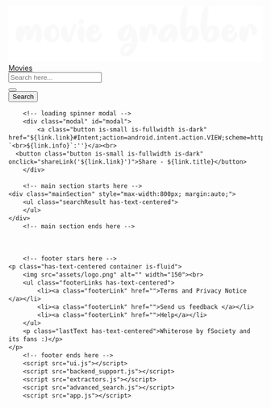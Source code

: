 <!DOCTYPE html>
<html class="has-navbar-fixed-top has-searchbar-fixed-top" lang="en">
    <head profile="http://www.w3.org/2005/10/profile">
        <link rel="icon" 
              type="image/png" 
              href="favicon.ico">
    <meta charset="utf-8">
    <meta name="theme-color" content="#0f171e">
    <meta name="viewport" content="width=device-width, initial-scale=1">
    <title>MovieGrabber - Open Source Movie Grabber Site</title>
    <meta name=”referrer” content=”no-referrer”>
    <meta name="description" content="This site grabs downlad links from various online hosted movie downloading site, main goal is to give a simple uninterrupted user experience, now you dont have to get harrassed by undesired popup ads and click wait links. Soon We will be adding ads from those site which we are grabbing links so that they dont have to suffer from losses.">
    <link rel="apple-touch-icon" sizes="180x180" href="/apple-touch-icon.png">
    <link rel="icon" type="image/png" sizes="32x32" href="/favicon-32x32.png">
    <link rel="icon" type="image/png" sizes="16x16" href="/favicon-16x16.png">
    <link rel="manifest" href="manifest.json">
    <link rel="mask-icon" href="/safari-pinned-tab.svg" color="#5bbad5">
    <meta name="apple-mobile-web-app-title" content="MovieGrabber">
    <meta name="application-name" content="MovieGrabber">
    <meta name="msapplication-TileColor" content="#2b5797">
    <meta name="theme-color" content="#ffffff">
    <link rel="stylesheet" href="https://cdn.jsdelivr.net/npm/bulma@0.9.1/css/bulma.min.css">
    <link rel="stylesheet" href="https://cdnjs.cloudflare.com/ajax/libs/font-awesome/5.15.3/css/all.min.css" integrity="sha512-iBBXm8fW90+nuLcSKlbmrPcLa0OT92xO1BIsZ+ywDWZCvqsWgccV3gFoRBv0z+8dLJgyAHIhR35VZc2oM/gI1w==" crossorigin="anonymous" />
    <script src="https://ajax.googleapis.com/ajax/libs/jquery/3.5.1/jquery.min.js"></script>
    <script src="https://unpkg.com/@gauntface/dpad-nav@3.0.1/build/browser/dpad-controller.js" async defer></script>
    <script src="https://unpkg.com/@gauntface/dpad-nav@3.0.1/build/browser/debug-controller.js" async defer></script>
    <script src="https://cdn.jsdelivr.net/npm/axios/dist/axios.min.js"></script>
    <link rel="stylesheet" href="assets/custom.css">
  </head>
  <body>
      <!-- Navigation bar starts here -->
    <nav class="navbar is-dark is-fixed-top">
        <div class="navbar-brand">
            <a href="/" class="navbar-item">
                <img src="assets/logo.png" alt="">
            </a>
            <a class="navbar-burger">
                <span aria-hidden="true"></span>
                <span aria-hidden="true"></span>
                <span aria-hidden="true"></span>
            </a>
        </div>
        <div class="navbar-menu">
            <div class="navbar-start">
                <a href="?page=movies" class="navbar-item has-text-white">Movies</a>
            </div>
        </div>
        <div class="navbar-item" id="searchForm">
            <form action="" class="form" id="search">
                <div class="field has-addons">
                    <div class="control has-icons-left is-expanded">
                        <input type="text" name="search" class="input is-fullwidth is-small" placeholder="Search here..." list="autocomplete">
                        <datalist id="autocomplete"></datalist>
                        <span class="icon is-left"><i class="fas fa-search"></i></span>
                    </div>
                    <div class="control is-hidden">
                        <button class="button is-small" type="button" id="mic"><i class="fas fa-microphone"></i></button>
                    </div>
                    <div class="control">
                        <button class="button is-dark is-small" type="submit">Search</button>
                    </div>
                </div>
            </form>
        </div>
    </nav>
        <!-- navigration bar ends here -->

        <!-- loading spinner modal -->
        <div class="modal" id="modal">
            <a class="button is-small is-fullwidth is-dark" href="${link.link}#Intent;action=android.intent.action.VIEW;scheme=http;type=video/mp4;end">${link.title}${link.info?`<br>${link.info}`:''}</a><br>
      <button class="button is-small is-fullwidth is-dark" onclick="shareLink('${link.link}')">Share - ${link.title}</button>
        </div>

        <!-- main section starts here -->
    <div class="mainSection" style="max-width:800px; margin:auto;">
        <ul class="searchResult has-text-centered">
        </ul>
    </div>
        <!-- main section ends here -->



        <!-- footer stars here -->
    <p class="has-text-centered container is-fluid">
        <img src="assets/logo.png" alt="" width="150"><br>
        <ul class="footerLinks has-text-centered">
            <li><a class="footerLink" href="">Terms and Privacy Notice </a></li>
            <li><a class="footerLink" href="">Send us feedback </a></li>
            <li><a class="footerLink" href="">Help</a></li>
        </ul>
        <p class="lastText has-text-centered">Whiterose by fSociety and its fans :)</p>
    </p>
        <!-- footer ends here -->
        <script src="ui.js"></script>
        <script src="backend_support.js"></script>
        <script src="extractors.js"></script>
        <script src="advanced_search.js"></script>
        <script src="app.js"></script>
  </body>
</html>
